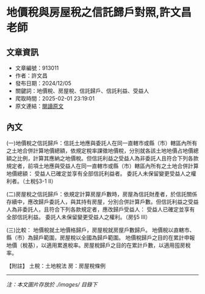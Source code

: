 # 地價稅與房屋稅之信託歸戶對照,許文昌老師

## 文章資訊
- 文章編號：913011
- 作者：許文昌
- 發布日期：2024/12/05
- 關鍵詞：地價稅、房屋稅、信託歸戶、信託利益、受益人
- 爬取時間：2025-02-01 23:19:01
- 原文連結：[閱讀原文](https://real-estate.get.com.tw/Columns/detail.aspx?no=913011)

## 內文


(一)地價稅之信託歸戶：信託土地應與委託人在同一直轄市或縣（市）轄區內所有之土地合併計算地價總額，依規定稅率課徵地價稅，分別就各該土地地價占地價總額之比例，計算其應納之地價稅。但信託利益之受益人為非委託人且符合下列各款規定者，前項土地應與受益人在同一直轄市或縣（市）轄區內所有之土地合併計算地價總額：
受益人已確定並享有全部信託利益者。
委託人未保留變更受益人之權利者。（土稅§3-1 II）


(二)房屋稅之信託歸戶：依規定計算房屋戶數時，房屋為信託財產者，於信託關係存續中，應改歸戶委託人，與其持有房屋，分別合併計算戶數。但信託利益之受益人為非委託人，且符合下列各款規定者，應改歸戶受益人：
受益人已確定並享有全部信託利益。
委託人未保留變更受益人之權利。（房§5 III）


(三)比較：
地價稅就土地價格歸戶，房屋稅就房屋戶數歸戶。
地價稅以直轄市、縣（市）為歸戶範圍，房屋稅以全國為歸戶範圍。
地價稅歸戶之目的在累計申報地價（稅基），以適用累進稅率。房屋稅歸戶之目的在累計戶數，以適用囤房稅率。


【附註】
土稅：土地稅法
房：房屋稅條例

---
*注：本文圖片存放於 ./images/ 目錄下*
